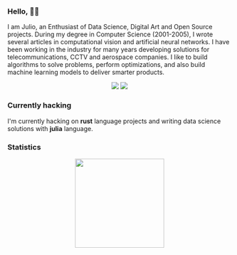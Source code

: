 ### Hello, 👋🏽

 I am Julio, an Enthusiast of Data Science, Digital Art and Open Source projects. During my degree in Computer Science (2001-2005), I wrote several articles in computational vision and artificial neural networks. I have been working in the industry for many years developing solutions for telecommunications, CCTV and aerospace companies. I like to build algorithms to solve problems, perform optimizations, and also build machine learning models to deliver smarter products.

<div align="center">
  <a href="https://www.linkedin.com/in/jcbritobr/"><img src="https://img.shields.io/badge/LinkedIn-0077B5?style=for-the-badge&logo=linkedin&logoColor=white"/></a>
 <a href="https://medium.com/@jcbritobr"><img src="https://img.shields.io/badge/Medium-000000?style=for-the-badge&logo=medium&logoColor=white" /></a>
  <br />
</div>

### Currently hacking

I'm currently hacking on **rust** language projects and writing data science solutions with **julia** language.

### Statistics

<div align="center">
 <a href="https://github.com/jgardona/mhv">
   <img height=200 align="center" src="https://github-readme-stats.vercel.app/api/top-langs?username=jgardona&layout=compact&langs_count=8&card_width=320&theme=dark" />
 </a>
</div>
